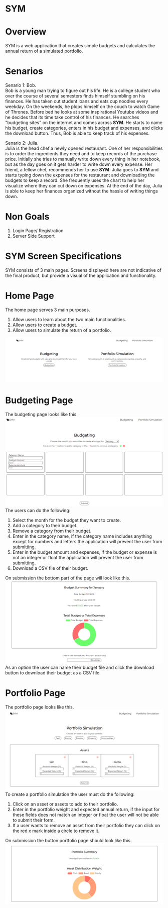 # SYM

# Overview
SYM is a web application that creates simple budgets and calculates the annual return of a simulated portfolio.

# Senarios

Senario 1: Bob.<br>
Bob is a young man trying to figure out his life. He is a college student who over the course of several semesters finds himself stumbling on his finances. He has taken out student loans and eats cup noodles every weekday. On the weekends, he plops himself on the couch to watch Game of Thrones. Before bed he looks at some inspirational Youtube videos and he decides that its time take control of his finances. He searches "budgeting sites" on the internet and comes across <b>SYM</b>. He starts to name his budget, create categories, enters in his budget and expenses, and clicks the download button. Thus, Bob is able to keep track of his expenses. 

Senario 2: Julia.<br>
Julia is the head chef a newly opened restaurant. One of her responsibilities is to order the ingredients they need and to keep records of the purchase price. Initially she tries to manually write down every thing in her notebook, but as the day goes on it gets harder to write down every expense. Her friend, a fellow chef, recommends her to use <b>SYM</b>. Julia goes to <b>SYM</b> and starts typing down the expenses for the restaurant and downloading the budgets to keep a record. She frequently uses the chart to help her visualize where they can cut down on expenses. At the end of the day, Julia is able to keep her finances organized without the hassle of writing things down.

# Non Goals
1. Login Page/ Registration
2. Server Side Support

# SYM Screen Specifications
SYM consists of 3 main pages. Screens displayed here are not indicative of the final product, but provide a visual of the application and functionality.

# Home Page
The home page serves 3 main purposes.
1. Allow users to learn about the two main functionalities.
2. Allow users to create a budget.
3. Allow users to simulate the return of a portfolio.

<img src="homepage.png">

# Budgeting Page
The budgeting page looks like this.
<img src="budgeting_page.png">
The users can do the following:
1. Select the month for the budget they want to create.
2. Add a category to their budget.
4. Remove a category from their budget.
3. Enter in the category name, if the category name includes anything except for numbers and letters the application will prevent the user from submitting.
4. Enter in the budget amount and expenses, if the budget or expense is not an integer or float the application will prevent the user from submitting.
5. Download a CSV file of their budget.

On submission the bottom part of the page will look like this.
<img src="budget_summary.png">
As an option the user can name their budget file and click the download button to download their budget as a CSV file.

# Portfolio Page
The portfolio page looks like this.
<img src="portfolio_page.png">
To create a portfolio simulation the user must do the following:
1. Click on an asset or assets to add to their portfolio.
2. Enter in the portfolio weight and expected annual return, if the input for these fields does not match an integer or float the user will not be able to submit their form.
3. If a user wants to remove an asset from their portfolio they can click on the red x mark inside a circle to remove it.

On submission the button portfolio page should look like this.
<img src="portfolio_summary.png">